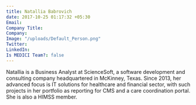 ```yaml
---
title: Natallia Babrovich
date: 2017-10-25 01:17:32 +05:30
Email: 
Company Title: 
Company: 
Image: "/uploads/Default_Person.png"
Twitter: 
LinkedIn: 
Is MEDICI Team?: false
---
```


Natallia is a Business Analyst at ScienceSoft, a software development and consulting company headquartered in McKinney, Texas. Since 2013, her advanced focus is IT solutions for healthcare and financial sector, with such projects in her portfolio as reporting for CMS and a care coordination portal. She is also a HIMSS member.